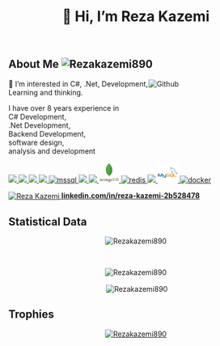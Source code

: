 <h1 align="center">👋 Hi, I’m Reza Kazemi</h1>
<br>
<h2> About Me <img src="https://komarev.com/ghpvc/?username=Rezakazemi890&label=Profile%20views&color=0e75b6&style=flat"
    alt="Rezakazemi890" /></h2> <img width="45%" align="right" alt="Github" src="https://dotnet.microsoft.com/static/images/redesign/shared/languages.svg?v=vWU_Pl-GdtsBx3iyM0ZPUHadYRPKrqXMRt5hPegBO38" />
<p> 👀 I’m interested in C#, .Net, Development, Learning and thinking.
	<br>
	<p align="left"> I have over 8 years experience in
		<br> C# Development,
		<br> .Net Development,
		<br> Backend Development,		
		<br> software design,
		<br> analysis and development
	 </p>
</p>
</h2>
<a href=h ttps://github.com/Rezakazemi890?tab=repositories&q=&type=&language=csharp&sort=> <img width='32px' src='https://raw.githubusercontent.com/rahulbanerjee26/githubAboutMeGenerator/main/icons/csharp.svg'> </a>
<a href=h ttps://github.com/Rezakazemi890?tab=repositories&q=&type=&language=.net&sort=> <img width='32px' src='https://upload.wikimedia.org/wikipedia/commons/thumb/7/7d/Microsoft_.NET_logo.svg/300px-Microsoft_.NET_logo.svg.png'> </a>
<a href=h ttps://github.com/Rezakazemi890?tab=repositories&q=&type=&language=kafka&sort=> <img width='32px' src='https://upload.wikimedia.org/wikipedia/commons/thumb/0/05/Apache_kafka.svg/128px-Apache_kafka.svg.png'> </a>
<a href=h ttps://github.com/Rezakazemi890?tab=repositories&q=&type=&language=rabitmq&sort=> <img width='58px' src='https://www.rabbitmq.com/img/logo-rabbitmq.svg'> </a>
<a href="https://www.microsoft.com/en-us/sql-server" target="_blank"> <img src="https://www.svgrepo.com/show/303229/microsoft-sql-server-logo.svg" alt="mssql" width="40" height="40" /> </a>
<a href=h ttps://github.com/Rezakazemi890?tab=repositories&q=&type=&language=elastic&sort=> <img width='58px' src='https://images.contentstack.io/v3/assets/bltefdd0b53724fa2ce/blt280217a63b82a734/6202d3378b1f312528798412/elastic-logo.svg'> </a>
<a href=h ttps://github.com/Rezakazemi890?tab=repositories&q=&type=&language=postgre&sort=> <img width='32px' src='https://www.postgresql.org/media/img/about/press/elephant.png'> </a>
<a href="https://www.mongodb.com/" target="_blank"> <img src="https://raw.githubusercontent.com/devicons/devicon/master/icons/mongodb/mongodb-original-wordmark.svg" alt="mongodb" width="40" height="40" /> </a>
<a href="https://redis.com/" target="_blank"> <img src="https://redis.com/wp-content/themes/wpx/assets/images/logo-redis.svg?auto=webp&quality=85,75&width=120" alt="redis" width="40" height="40" /> </a>
<a href=h ttps://github.com/Rezakazemi890?tab=repositories&q=&type=&language=sqlite&sort=> <img width='32px' src='https://raw.githubusercontent.com/rahulbanerjee26/githubAboutMeGenerator/main/icons/sqlite.svg'> </a>
<a href="https://www.mysql.com/" target="_blank"> <img src="https://raw.githubusercontent.com/devicons/devicon/master/icons/mysql/mysql-original-wordmark.svg" alt="mysql" width="40" height="40" /> </a>
<a href="https://docker.com" target="_blank"> <img src="https://upload.wikimedia.org/wikipedia/en/thumb/f/f4/Docker_logo.svg/240px-Docker_logo.svg.png" alt="docker" width="48" height="40" /> </a>
<p></p>
<a href="linkedin.com/in/reza-kazemi-2b528478" target="blank"><img align="center" src="https://raw.githubusercontent.com/rahuldkjain/github-profile-readme-generator/master/src/images/icons/Social/linked-in-alt.svg" alt="Reza Kazemi" height="30" width="30" />
<strong>linkedin.com/in/reza-kazemi-2b528478</strong></a>
<h2>Statistical Data </h2>
<div align="center">
	<p><img src="https://github-readme-streak-stats.herokuapp.com/?user=Rezakazemi890&" alt="Rezakazemi890" /></p>
	<br>
	<p><img src="https://github-readme-stats.vercel.app/api/top-langs?username=Rezakazemi890&show_icons=true&locale=en&layout=compact" alt="Rezakazemi890" /></p>
<p>&nbsp;<img align="center" src="https://github-readme-stats.vercel.app/api?username=Rezakazemi890&show_icons=true&locale=en" alt="Rezakazemi890" /></p>
	<h2 align="left">Trophies </h2>
	<p>
		<a href="https://github.com/ryo-ma/github-profile-trophy"><img src="https://github-profile-trophy.vercel.app/?username=Rezakazemi890" alt="Rezakazemi890" /></a>
	</p>
</div>
